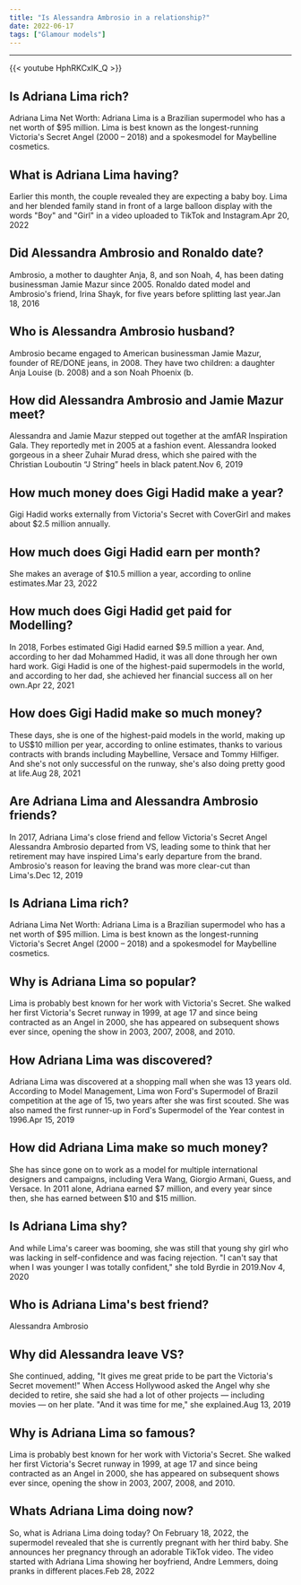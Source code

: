 ```yaml
---
title: "Is Alessandra Ambrosio in a relationship?"
date: 2022-06-17
tags: ["Glamour models"]
---
```


---
{{< youtube HphRKCxIK_Q >}}
## Is Adriana Lima rich?
Adriana Lima Net Worth: Adriana Lima is a Brazilian supermodel who has a net worth of $95 million. Lima is best known as the longest-running Victoria's Secret Angel (2000 – 2018) and a spokesmodel for Maybelline cosmetics.

## What is Adriana Lima having?
Earlier this month, the couple revealed they are expecting a baby boy. Lima and her blended family stand in front of a large balloon display with the words "Boy" and "Girl" in a video uploaded to TikTok and Instagram.Apr 20, 2022

## Did Alessandra Ambrosio and Ronaldo date?
Ambrosio, a mother to daughter Anja, 8, and son Noah, 4, has been dating businessman Jamie Mazur since 2005. Ronaldo dated model and Ambrosio's friend, Irina Shayk, for five years before splitting last year.Jan 18, 2016

## Who is Alessandra Ambrosio husband?
Ambrosio became engaged to American businessman Jamie Mazur, founder of RE/DONE jeans, in 2008. They have two children: a daughter Anja Louise (b. 2008) and a son Noah Phoenix (b.

## How did Alessandra Ambrosio and Jamie Mazur meet?
Alessandra and Jamie Mazur stepped out together at the amfAR Inspiration Gala. They reportedly met in 2005 at a fashion event. Alessandra looked gorgeous in a sheer Zuhair Murad dress, which she paired with the Christian Louboutin “J String” heels in black patent.Nov 6, 2019

## How much money does Gigi Hadid make a year?
Gigi Hadid works externally from Victoria's Secret with CoverGirl and makes about $2.5 million annually.

## How much does Gigi Hadid earn per month?
She makes an average of $10.5 million a year, according to online estimates.Mar 23, 2022

## How much does Gigi Hadid get paid for Modelling?
In 2018, Forbes estimated Gigi Hadid earned $9.5 million a year. And, according to her dad Mohammed Hadid, it was all done through her own hard work. Gigi Hadid is one of the highest-paid supermodels in the world, and according to her dad, she achieved her financial success all on her own.Apr 22, 2021

## How does Gigi Hadid make so much money?
These days, she is one of the highest-paid models in the world, making up to US$10 million per year, according to online estimates, thanks to various contracts with brands including Maybelline, Versace and Tommy Hilfiger. And she's not only successful on the runway, she's also doing pretty good at life.Aug 28, 2021

## Are Adriana Lima and Alessandra Ambrosio friends?
In 2017, Adriana Lima's close friend and fellow Victoria's Secret Angel Alessandra Ambrosio departed from VS, leading some to think that her retirement may have inspired Lima's early departure from the brand. Ambrosio's reason for leaving the brand was more clear-cut than Lima's.Dec 12, 2019

## Is Adriana Lima rich?
Adriana Lima Net Worth: Adriana Lima is a Brazilian supermodel who has a net worth of $95 million. Lima is best known as the longest-running Victoria's Secret Angel (2000 – 2018) and a spokesmodel for Maybelline cosmetics.

## Why is Adriana Lima so popular?
Lima is probably best known for her work with Victoria's Secret. She walked her first Victoria's Secret runway in 1999, at age 17 and since being contracted as an Angel in 2000, she has appeared on subsequent shows ever since, opening the show in 2003, 2007, 2008, and 2010.

## How Adriana Lima was discovered?
Adriana Lima was discovered at a shopping mall when she was 13 years old. According to Model Management, Lima won Ford's Supermodel of Brazil competition at the age of 15, two years after she was first scouted. She was also named the first runner-up in Ford's Supermodel of the Year contest in 1996.Apr 15, 2019

## How did Adriana Lima make so much money?
She has since gone on to work as a model for multiple international designers and campaigns, including Vera Wang, Giorgio Armani, Guess, and Versace. In 2011 alone, Adriana earned $7 million, and every year since then, she has earned between $10 and $15 million.

## Is Adriana Lima shy?
And while Lima's career was booming, she was still that young shy girl who was lacking in self-confidence and was facing rejection. "I can't say that when I was younger I was totally confident," she told Byrdie in 2019.Nov 4, 2020

## Who is Adriana Lima's best friend?
Alessandra Ambrosio

## Why did Alessandra leave VS?
She continued, adding, "It gives me great pride to be part the Victoria's Secret movement!" When Access Hollywood asked the Angel why she decided to retire, she said she had a lot of other projects — including movies — on her plate. "And it was time for me," she explained.Aug 13, 2019

## Why is Adriana Lima so famous?
Lima is probably best known for her work with Victoria's Secret. She walked her first Victoria's Secret runway in 1999, at age 17 and since being contracted as an Angel in 2000, she has appeared on subsequent shows ever since, opening the show in 2003, 2007, 2008, and 2010.

## Whats Adriana Lima doing now?
So, what is Adriana Lima doing today? On February 18, 2022, the supermodel revealed that she is currently pregnant with her third baby. She announces her pregnancy through an adorable TikTok video. The video started with Adriana Lima showing her boyfriend, Andre Lemmers, doing pranks in different places.Feb 28, 2022

